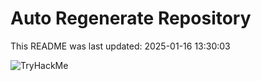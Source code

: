 # Auto Regenerate Repository

This README was last updated: 2025-01-16 13:30:03

 ![TryHackMe](https://tryhackme.com/badge/533634)